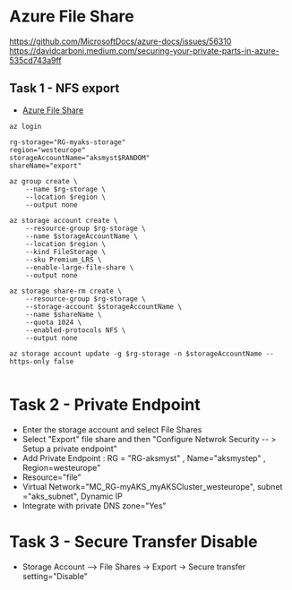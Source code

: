 # Azure File Share

https://github.com/MicrosoftDocs/azure-docs/issues/56310
https://davidcarboni.medium.com/securing-your-private-parts-in-azure-535cd743a9ff

## Task 1 - NFS export

- [Azure File Share](https://learn.microsoft.com/en-us/azure/storage/files/storage-files-quick-create-use-linux)


```
az login

rg-storage="RG-myaks-storage"
region="westeurope"
storageAccountName="aksmyst$RANDOM"
shareName="export"

az group create \
    --name $rg-storage \
    --location $region \
    --output none
    
az storage account create \
    --resource-group $rg-storage \
    --name $storageAccountName \
    --location $region \
    --kind FileStorage \
    --sku Premium_LRS \
    --enable-large-file-share \
    --output none
    
az storage share-rm create \
    --resource-group $rg-storage \
    --storage-account $storageAccountName \
    --name $shareName \
    --quota 1024 \
    --enabled-protocols NFS \
    --output none
    
az storage account update -g $rg-storage -n $storageAccountName --https-only false
```
 
 
```

```
 
 # Task 2 - Private Endpoint
 
 - Enter the storage account and select File Shares
 - Select "Export" file share and then "Configure Netwrok Security -- > Setup a private endpoint"
 - Add Private Endpoint : RG = "RG-aksmyst" , Name="aksmystep" , Region=westeurope"
 - Resource="file"
 - Virtual Network="MC_RG-myAKS_myAKSCluster_westeurope", subnet ="aks_subnet", Dynamic IP
 - Integrate with private DNS zone="Yes"
 
 # Task 3 - Secure Transfer Disable
 
 - Storage Account --> File Shares -> Export -> Secure transfer setting="Disable"
